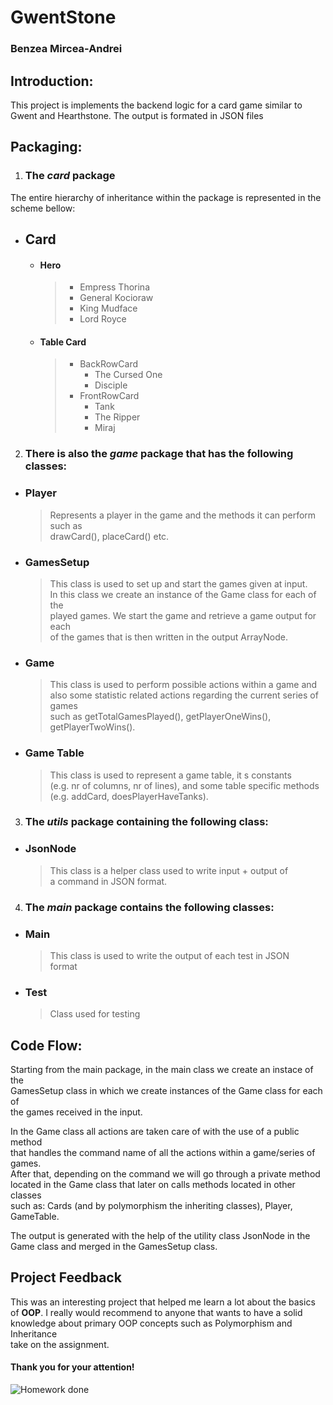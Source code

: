 # GwentStone
### Benzea Mircea-Andrei 


## Introduction:

This project is implements the backend logic for a card game similar to  
Gwent and Hearthstone. The output is formated in JSON files

## Packaging:
1. ###  The _card_ package
The entire hierarchy of inheritance within
the package is represented in the scheme bellow:

   * ##  **Card**
     * #### Hero 
        >* Empress Thorina
        >* General Kocioraw
        >* King Mudface
        >* Lord Royce
     * #### Table Card
        > * BackRowCard 
        >     * The Cursed One
        >     * Disciple
        > * FrontRowCard
        >     * Tank
        >     * The Ripper
        >     * Miraj  

2. ### There is also the _**game**_ package that has the following classes:

* ###  Player
    > Represents a player in the game and the methods it can perform such as  
drawCard(), placeCard() etc.
* ### GamesSetup
    > This class is used to set up and start the games given at input.  
In this class we create an instance of the Game class for each of the  
played games. We start the game and retrieve a game output for each  
of the games that is then written in the output ArrayNode.
* ### Game 
  > This class is used to perform possible actions within a game and  
also some statistic related actions regarding the current series of games  
such as getTotalGamesPlayed(), getPlayerOneWins(), getPlayerTwoWins().

* ### Game Table
    > This class is used to represent a game table, it s constants  
  > (e.g. nr of columns, nr of lines), and some table specific methods  
  > (e.g. addCard, doesPlayerHaveTanks).
  
3. ### The _utils_ package containing the following class:

* ### JsonNode
   >   This class is a helper class used to write input + output of  
  a command in JSON format.
  
4. ### The _main_ package contains the following classes:

* ### Main
    > This class is used to write the output of each test in JSON  
  > format
* ### Test
    > Class used for testing

## Code Flow:  
Starting from the main package, in the main class we create an instace of the  
GamesSetup class in which we create instances of the Game class for each of  
the games received in the input.

In the Game class all actions are taken care of with the use of a public method  
that handles the command name of all the actions within a game/series of games.  
After that, depending on the command we will go through a private method  
located in the Game class that later on calls methods located in other classes  
such as: Cards (and by polymorphism the inheriting classes), Player, GameTable.

The output is generated with the help of the utility class JsonNode in the  
Game class and merged in the GamesSetup class.

## Project Feedback

This was an interesting project that helped me learn a lot about the basics  
of **OOP**. I really would recommend to anyone that wants to have a solid  
knowledge about primary OOP concepts such as Polymorphism and Inheritance  
take on the assignment.
#### Thank you for your attention!

![Homework done](https://media.tenor.com/9qooEZ2uscQAAAAM/sleepy-tom-and-jerry.gif)


